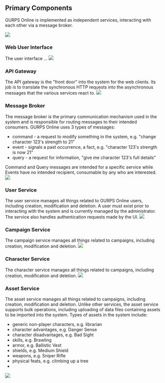 ## Primary Components
GURPS Online is implemented as independent services, interacting with each other via a message broker. 

![](embed:container-gurps)

### Web User Interface
The user interface ...
![](embed:gui)

### API Gateway
The API gateway is the "front door" into the system for the web clients.  Its job is to translate the synchronous HTTP requests into the asynchronous messages that the various services react to.
![](embed:api-gateway)

### Message Broker
The message broker is the primary communication mechanism used in the system and is responsible for routing messages to their intended consumers. GURPS Online uses 3 types of messages:
* command - a request to modify something in the system, e.g. "change character 123's strength to 21"
* event - signals a past occurrence, a fact, e.g. "character 123's strength is now 21"
* query - a request for information, "give me character 123's full details"

Command and Query messages are intended for a specific service while Events have no intended recipient, consumable by any who are interested. 
![](embed:message-broker)

### User Service
The user service manages all things related to GURPS Online users, including creation, modification and deletion. A user must exist prior to interacting with the system and is currently managed by the administrator. The service also handles authentication requests made by the UI.
![](embed:user-service)

### Campaign Service
The campaign service manages all things related to campaigns, including creation, modification and deletion.
![](embed:campaign-service)

### Character Service
The character service manages all things related to campaigns, including creation, modification and deletion.
![](embed:character-service)

### Asset Service
The asset service manages all things related to campaigns, including creation, modification and deletion. Unlike other services, the asset service supports bulk operations, including uploading of data files containing assets to be imported into the system. Types of assets in the system include:
* generic non-player characters, e.g. librarian
* character advantages, e.g. Danger Sense
* character disadvantages, e.g. Bad Sight
* skills, e.g. Brawling
* armor, e.g. Ballistic Vest
* shields, e.g. Medium Shield
* weapons, e.g. Sniper Rifle
* physical feats, e.g. climbing up a tree
* 
![](embed:asset-service)
